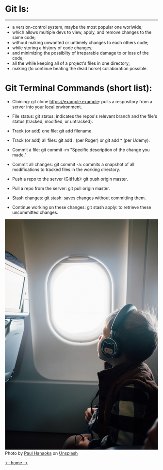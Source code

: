 # Git Is:

---

+ a version-control system, maybe the most popular one worlwide;
+ which allows multiple devs to view, apply, and remove changes to the same code;
+ without making unwanted or untimely changes to each others code;
+ while storing a history of code changes;
+ and minimizing the possibilty of irreparable damage to or loss of the code;
+ all the while keeping all of a project's files in one directory; 
+ making (to continue beating the dead horse) collaboration possible. 

# Git Terminal Commands (short list):

+ Cloining: git clone https://example.example: pulls a respository from a server into your local environment.

+ File status: git status: indicates the repos's relevant branch and the file's status (tracked, modified, or untracked).

+ Track (or add) one file: git add filename.
+ Track (or add) all files: git add . (per Roger) or git add * (per Udemy).
+ Commit a file: git commit -m "Specific description of the change you made."
+ Commit all changes: git commit -a: commits a snapshot of all modifications to tracked files in the working directory. 
+ Push a repo to the server (GitHub): git push origin master.
+ Pull a repo from the server: git pull origin master. 

+ Stash changes: git stash: saves changes without committing them. 
+ Continue working on these changes: git stash apply: to retrieve these uncommitted changes.

![Plane Pic](Images_102/paul-hanaoka-Abida9j2_F0-unsplash.jpg)
<span>Photo by <a href="https://unsplash.com/@plhnk?utm_source=unsplash&amp;utm_medium=referral&amp;utm_content=creditCopyText">Paul Hanaoka</a> on <a href="https://unsplash.com/s/photos/github?utm_source=unsplash&amp;utm_medium=referral&amp;utm_content=creditCopyText">Unsplash</a></span>

[<--home-->](../README.md)
